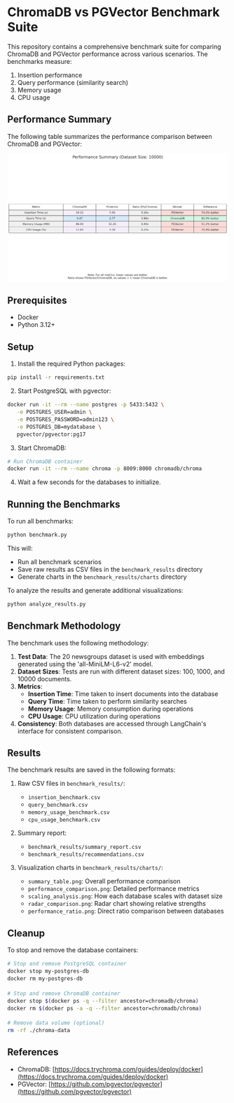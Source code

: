 # ChromaDB vs PGVector Benchmark Suite

This repository contains a comprehensive benchmark suite for comparing ChromaDB and PGVector performance across various scenarios. The benchmarks measure:

1. Insertion performance
2. Query performance (similarity search)
3. Memory usage
4. CPU usage

## Performance Summary

The following table summarizes the performance comparison between ChromaDB and PGVector:

![Performance Summary](benchmark_results/charts/summary_table.png)

## Prerequisites

- Docker
- Python 3.12+

## Setup

1. Install the required Python packages:
```bash
pip install -r requirements.txt
```

2. Start PostgreSQL with pgvector:
```bash
docker run -it --rm --name postgres -p 5433:5432 \
   -e POSTGRES_USER=admin \
   -e POSTGRES_PASSWORD=admin123 \
   -e POSTGRES_DB=mydatabase \
   pgvector/pgvector:pg17
```

3. Start ChromaDB:
```bash
# Run ChromaDB container
docker run -it --rm --name chroma -p 8009:8000 chromadb/chroma
```

4. Wait a few seconds for the databases to initialize.

## Running the Benchmarks

To run all benchmarks:
```bash
python benchmark.py
```

This will:
- Run all benchmark scenarios
- Save raw results as CSV files in the `benchmark_results` directory
- Generate charts in the `benchmark_results/charts` directory

To analyze the results and generate additional visualizations:
```bash
python analyze_results.py
```

## Benchmark Methodology

The benchmark uses the following methodology:

1. **Test Data**: The 20 newsgroups dataset is used with embeddings generated using the 'all-MiniLM-L6-v2' model.
2. **Dataset Sizes**: Tests are run with different dataset sizes: 100, 1000, and 10000 documents.
3. **Metrics**:
   - **Insertion Time**: Time taken to insert documents into the database
   - **Query Time**: Time taken to perform similarity searches
   - **Memory Usage**: Memory consumption during operations
   - **CPU Usage**: CPU utilization during operations
4. **Consistency**: Both databases are accessed through LangChain's interface for consistent comparison.

## Results

The benchmark results are saved in the following formats:

1. Raw CSV files in `benchmark_results/`:
   - `insertion_benchmark.csv`
   - `query_benchmark.csv`
   - `memory_usage_benchmark.csv`
   - `cpu_usage_benchmark.csv`

2. Summary report:
   - `benchmark_results/summary_report.csv`
   - `benchmark_results/recommendations.csv`

3. Visualization charts in `benchmark_results/charts/`:
   - `summary_table.png`: Overall performance comparison
   - `performance_comparison.png`: Detailed performance metrics
   - `scaling_analysis.png`: How each database scales with dataset size
   - `radar_comparison.png`: Radar chart showing relative strengths
   - `performance_ratio.png`: Direct ratio comparison between databases

## Cleanup

To stop and remove the database containers:
```bash
# Stop and remove PostgreSQL container
docker stop my-postgres-db
docker rm my-postgres-db

# Stop and remove ChromaDB container
docker stop $(docker ps -q --filter ancestor=chromadb/chroma)
docker rm $(docker ps -a -q --filter ancestor=chromadb/chroma)

# Remove data volume (optional)
rm -rf ./chroma-data
```

## References

- ChromaDB: [https://docs.trychroma.com/guides/deploy/docker](https://docs.trychroma.com/guides/deploy/docker)
- PGVector: [https://github.com/pgvector/pgvector](https://github.com/pgvector/pgvector)
